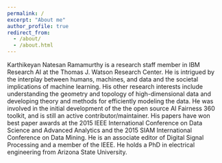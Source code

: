 ```yaml
---
permalink: /
excerpt: "About me"
author_profile: true
redirect_from: 
  - /about/
  - /about.html
---
```


Karthikeyan Natesan Ramamurthy is a research staff member in IBM Research AI at the Thomas J. Watson Research Center. He is intrigued by the interplay between humans, machines, and data and the societal implications of machine learning. His other research interests include understanding the geometry and topology of high-dimensional data and developing theory and methods for efficiently modeling the data. He was involved in the initial development of the the open source AI Fairness 360 toolkit, and is still an active contributor/maintainer. His papers have won best paper awards at the 2015 IEEE International Conference on Data Science and Advanced Analytics and the 2015 SIAM International Conference on Data Mining. He is an associate editor of Digital Signal Processing and a member of the IEEE. He holds a PhD in electrical engineering from Arizona State University.
